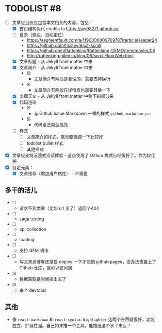 # TODOLIST #8

* [ ] 文章应且仅应包含本文相关的内容，包括：
  * [x] 首页结构优化 credits to https://wy08271.github.io/
  * [ ] 目录（侧边、自动定位） 
    * https://segmentfault.com/a/1190000009769787#articleHeader24
    * https://github.com/fisshy/react-scroll
    * https://github.com/Rattenking/Rattenking-DEMO/tree/master/06
    * http://rattenking.gitee.io/blog/06/scrollFloorWeb.html
  * [x] 文章标题 - 从 Jekyll front matter 中来
  * [x] 文章简介 - 从 Jekyll front matter 中来
    * [x] + 文章简介有两段是合理的，需要支持换行
    * [x] + 文章简介有两段在详情页也需要转换一下
  * [x] 文章正文 - 从 Jekyll front matter 中剩下的部分来
  * [x] 代码渲染 
    * [x] + 与 Github Issue Markdown 一样的样式 `github-markdown-css`
    * [x] + 代码语法类型高亮
  * [ ] 样式
    * [ ] 文章简介的样式，感觉要强调一下比较好
    * [ ] todolist bullet 样式
    * [ ] 其他样式
* [x] 文章应支持沉浸式阅读体验 - 这点使用了 Github 样式已经很好了。作为优化把
* [x] 待定元素：
  * [x] 文章推荐（增加用户粘性） - 不需要

## 多干的活儿

* [ ] + 请求不到文章（比如 url 变了）返回个404
* [ ] + saga testing 
* [ ] + api collection
* [ ] + loading
* [ ] + 支持 GFM 语法
* [ ] + 写文章发博客还是要 deploy 一下才能到 github pages，没办法直接上了 Github 仓库，就可以访问到
* [x] + 数据获取是时候搞出去了
* [x] + 来个 devtools

## 其他

* 像 `react-markdown` 和 `react-syntax-highlighter` 这两个东西就很好，功能独立、扩展性强。自己如果撸一个工具，能撸出这个水平来么？
